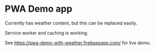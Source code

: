 # PWA Demo app

Currently has weather content, but this can be replaced easily.

Service worker and caching is working.

See https://pwa-demo-with-weather.firebaseapp.com/ for live demo.
